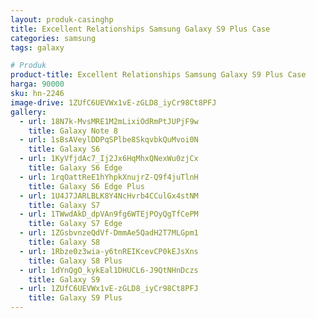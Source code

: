 ```yaml
---
layout: produk-casinghp
title: Excellent Relationships Samsung Galaxy S9 Plus Case
categories: samsung
tags: galaxy

# Produk
product-title: Excellent Relationships Samsung Galaxy S9 Plus Case
harga: 90000
sku: hn-2246
image-drive: 1ZUfC6UEVWx1vE-zGLD8_iyCr98Ct8PFJ
gallery:
  - url: 18N7k-MvsMRE1M2mLixiOdRmPtJUPjF9w
    title: Galaxy Note 8
  - url: 1sBsAVeylDDPqSPlbe8SkqvbkQuMvoi0N
    title: Galaxy S6
  - url: 1KyVfjdAc7_Ij2Jx6HqMhxQNexWu0zjCx
    title: Galaxy S6 Edge
  - url: 1rqOattReE1hYhpkXnujrZ-Q9f4juTlnH
    title: Galaxy S6 Edge Plus
  - url: 1U4J7JARLBLK8Y4NcHvrb4CCulGx4stNM
    title: Galaxy S7
  - url: 1TWwdAkD_dpVAn9fg6WTEjPOyQgTfCePM
    title: Galaxy S7 Edge
  - url: 1ZGsbvnzeQdVf-DmmAe5QadH2T7MLGpm1
    title: Galaxy S8
  - url: 1Rbze0z3wia-y6tnREIKcevCP0kEJsXns
    title: Galaxy S8 Plus
  - url: 1dYnQgO_kykEal1DHUCL6-J9QtNHnDczs
    title: Galaxy S9
  - url: 1ZUfC6UEVWx1vE-zGLD8_iyCr98Ct8PFJ
    title: Galaxy S9 Plus
---
```

